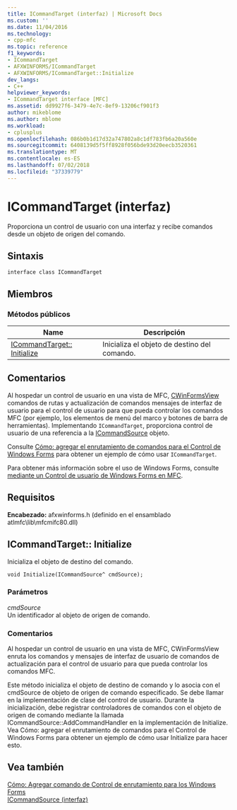```yaml
---
title: ICommandTarget (interfaz) | Microsoft Docs
ms.custom: ''
ms.date: 11/04/2016
ms.technology:
- cpp-mfc
ms.topic: reference
f1_keywords:
- ICommandTarget
- AFXWINFORMS/ICommandTarget
- AFXWINFORMS/ICommandTarget::Initialize
dev_langs:
- C++
helpviewer_keywords:
- ICommandTarget interface [MFC]
ms.assetid: dd9927f6-3479-4e7c-8ef9-13206cf901f3
author: mikeblome
ms.author: mblome
ms.workload:
- cplusplus
ms.openlocfilehash: 086b0b1d17d32a747802a8c1df783fb6a20a560e
ms.sourcegitcommit: 6408139d5f5ff8928f056bde93d20eecb3520361
ms.translationtype: MT
ms.contentlocale: es-ES
ms.lasthandoff: 07/02/2018
ms.locfileid: "37339779"
---
```

# <a name="icommandtarget-interface"></a>ICommandTarget (interfaz)
Proporciona un control de usuario con una interfaz y recibe comandos desde un objeto de origen del comando.  
  
## <a name="syntax"></a>Sintaxis  
  
```  
interface class ICommandTarget  
```  
  
## <a name="members"></a>Miembros  
  
### <a name="public-methods"></a>Métodos públicos  
  
|Name|Descripción|  
|----------|-----------------|  
|[ICommandTarget:: Initialize](#initialize)|Inicializa el objeto de destino del comando.|  
  
## <a name="remarks"></a>Comentarios  
 Al hospedar un control de usuario en una vista de MFC, [CWinFormsView](../../mfc/reference/cwinformsview-class.md) comandos de rutas y actualización de comandos mensajes de interfaz de usuario para el control de usuario para que pueda controlar los comandos MFC (por ejemplo, los elementos de menú del marco y botones de barra de herramientas). Implementando `ICommandTarget`, proporciona control de usuario de una referencia a la [ICommandSource](../../mfc/reference/icommandsource-interface.md) objeto.  
  
 Consulte [Cómo: agregar el enrutamiento de comandos para el Control de Windows Forms](../../dotnet/how-to-add-command-routing-to-the-windows-forms-control.md) para obtener un ejemplo de cómo usar `ICommandTarget`.  
  
 Para obtener más información sobre el uso de Windows Forms, consulte [mediante un Control de usuario de Windows Forms en MFC](../../dotnet/using-a-windows-form-user-control-in-mfc.md).  
  
## <a name="requirements"></a>Requisitos  
 **Encabezado:** afxwinforms.h (definido en el ensamblado atlmfc\lib\mfcmifc80.dll)  
  
##  <a name="initialize"></a> ICommandTarget:: Initialize  
 Inicializa el objeto de destino del comando.  
  
```  
void Initialize(ICommandSource^ cmdSource);  
```  
  
### <a name="parameters"></a>Parámetros  
 *cmdSource*  
 Un identificador al objeto de origen de comando.  
  
### <a name="remarks"></a>Comentarios  
 Al hospedar un control de usuario en una vista de MFC, CWinFormsView enruta los comandos y mensajes de interfaz de usuario de comandos de actualización para el control de usuario para que pueda controlar los comandos MFC.  
  
 Este método inicializa el objeto de destino de comando y lo asocia con el cmdSource de objeto de origen de comando especificado. Se debe llamar en la implementación de clase del control de usuario. Durante la inicialización, debe registrar controladores de comandos con el objeto de origen de comando mediante la llamada ICommandSource::AddCommandHandler en la implementación de Initialize. Vea Cómo: agregar el enrutamiento de comandos para el Control de Windows Forms para obtener un ejemplo de cómo usar Initialize para hacer esto.  
  
## <a name="see-also"></a>Vea también  
 [Cómo: Agregar comando de Control de enrutamiento para los Windows Forms](../../dotnet/how-to-add-command-routing-to-the-windows-forms-control.md)   
 [ICommandSource (interfaz)](../../mfc/reference/icommandsource-interface.md)



